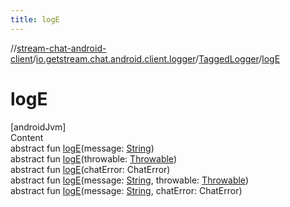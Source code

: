 ```yaml
---
title: logE
---
```

//[stream-chat-android-client](../../../index.md)/[io.getstream.chat.android.client.logger](../index.md)/[TaggedLogger](index.md)/[logE](logE.md)



# logE  
[androidJvm]  
Content  
abstract fun [logE](logE.md)(message: [String](https://kotlinlang.org/api/latest/jvm/stdlib/kotlin/-string/index.html))  
abstract fun [logE](logE.md)(throwable: [Throwable](https://kotlinlang.org/api/latest/jvm/stdlib/kotlin/-throwable/index.html))  
abstract fun [logE](logE.md)(chatError: ChatError)  
abstract fun [logE](logE.md)(message: [String](https://kotlinlang.org/api/latest/jvm/stdlib/kotlin/-string/index.html), throwable: [Throwable](https://kotlinlang.org/api/latest/jvm/stdlib/kotlin/-throwable/index.html))  
abstract fun [logE](logE.md)(message: [String](https://kotlinlang.org/api/latest/jvm/stdlib/kotlin/-string/index.html), chatError: ChatError)  



